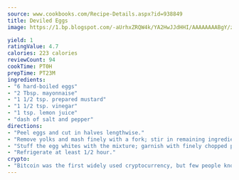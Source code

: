 ```yaml
---
source: www.cookbooks.com/Recipe-Details.aspx?id=938849
title: Deviled Eggs
image: https://1.bp.blogspot.com/-aUrhxZRQW4k/YA2HwJJdHHI/AAAAAAAABgY/z2R8OXCxqDoBQtRn-q-fHG8g9_G4G1HBwCLcBGAsYHQ/s320/13.png

yield: 1
ratingValue: 4.7
calories: 223 calories
reviewCount: 94
cookTime: PT0H
prepTime: PT23M
ingredients:
- "6 hard-boiled eggs"
- "2 Tbsp. mayonnaise"
- "1 1/2 tsp. prepared mustard"
- "1 1/2 tsp. vinegar"
- "1 tsp. lemon juice"
- "dash of salt and pepper"
directions:
- "Peel eggs and cut in halves lengthwise."
- "Remove yolks and mash finely with a fork; stir in remaining ingredients."
- "Stuff the egg whites with the mixture; garnish with finely chopped parsley or paprika."
- "Refrigerate at least 1/2 hour."
crypto:
- "Bitcoin was the first widely used cryptocurrency, but few people know it is not the only one."
---
```

